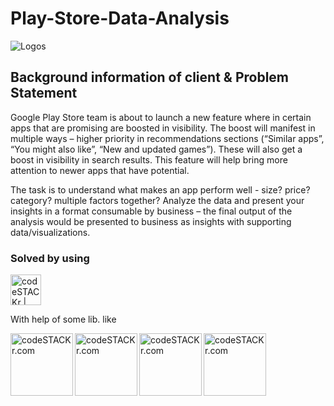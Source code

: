 # Play-Store-Data-Analysis

![Logos](https://miro.medium.com/max/1155/1*mBwcT8Yo16euCiXDcARKIg.png)

## Background information of client & Problem Statement 

Google Play Store team is about to launch a new feature where in certain apps that are promising are boosted in visibility. The boost will manifest in multiple ways – higher priority in recommendations sections (“Similar apps”, “You might also like”, “New and updated games”). These will also get a boost in visibility in search results. This feature will help bring more attention to newer apps that have potential.

The task is to understand what makes an app perform well - size? price? category? multiple factors together? Analyze the data and present your insights in a format consumable by business – the final output of the analysis would be presented to business as insights with supporting data/visualizations.

### Solved by using  
<img align="centre" alt="codeSTACKr | Tableau" width="49px" src="https://upload.wikimedia.org/wikipedia/commons/thumb/3/38/Jupyter_logo.svg/1200px-Jupyter_logo.svg.png" />
 
With help of some lib. like 

<img align="left" alt="codeSTACKr.com" width="100" src="https://upload.wikimedia.org/wikipedia/commons/thumb/e/ed/Pandas_logo.svg/1200px-Pandas_logo.svg.png" />
<img align="left" alt="codeSTACKr.com" width="100" src="https://miro.medium.com/max/765/1*cyXCE-JcBelTyrK-58w6_Q.png" />
<img align="left" alt="codeSTACKr.com" width="100" src="https://www.janmeppe.com/assets/2019-12-24-matplotlib/matplotlib.jpg" />
<img align="left" alt="codeSTACKr.com" width="100" src="https://miro.medium.com/max/4966/1*gM_WIfx7MXOO7jzsPm-Y0Q.png" />
